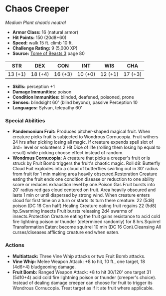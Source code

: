 # Chaos Creeper

*Medium* *Plant* *chaotic neutral*

- **Armor Class:** 16 (natural armor)
- **Hit Points:** 150 (20d8+60)
- **Speed:** walk 15 ft. climb 10 ft.
- **Challenge Rating:** 9 (5,000 XP)
- **Source:** [Tome of Beasts 3](https://koboldpress.com/kpstore/product/tome-of-beasts-3-for-5th-edition/) page 80

| STR | DEX | CON | INT | WIS | CHA |
| --- | --- | --- | --- | --- | --- |
| 13 (+1) | 18 (+4) | 16 (+3) | 10 (+0) | 12 (+1) | 17 (+3) |

- **Skills:** perception +1
- **Damage Immunities:** poison 
- **Condition Immunities:** blinded, deafened, poisoned, prone
- **Senses:** blindsight 60' (blind beyond), passive Perception 10 
- **Languages:** Sylvan, telepathy 60'

### Special Abilities

- **Pandemonium Fruit:** Produces pitcher-shaped magical fruit. When creature picks fruit is subjected to Wondrous Cornucopia. Fruit withers 24 hrs after picking losing all magic. If creature expends spell slot of 3rd+ level or volunteers 2 Hit Dice of life (rolling them losing hp equal to result) while picking choose effect instead of random.
- **Wondrous Cornucopia:** A creature that picks a creeper's fruit or is struck by Fruit Bomb triggers the fruit's chaotic magic. Roll d8: Butterfly Cloud Fuit explodes into a cloud of butterflies swirling out in 30' radius from fruit for 1 min making area heavily obscured.Restoration Creature eating the fruit ends one condition disease or reduction to one ability score or reduces exhaustion level by one.Poison Gas Fruit bursts into 20' radius red gas cloud centered on fruit. Area heavily obscured and lasts 1 min or until dispersed by strong wind. When creature enters cloud for first time on a turn or starts its turn there creature: 22 (5d8) poison (DC 16 Con half).Healing Creature eating fruit regains 22 (5d8) hp.Swarming Insects Fruit bursts releasing 2d4 swarms of insects.Protection Creature eating the fruit gains resistance to acid cold fire lightning poison or thunder (determined randomly) for 8 hrs.Squirrel Transformation Eaten: become squirrel 10 min (DC 16 Con).Cleansing All curses/diseases afflicting creature end when eaten.

### Actions

- **Multiattack:** Three Vine Whip attacks or two Fruit Bomb attacks.
- **Vine Whip:** Melee Weapon Attack: +8 to hit, 10 ft., one target, 18 (4d6+4) bludgeoning damage.
- **Fruit Bomb:** Ranged Weapon Attack: +8 to hit 30/120' one target 31 (5d10+4) acid cold fire lightning poison or thunder (creeper's choice). Instead of dealing damage creeper can choose for fruit to trigger its Wondrous Cornucopia. Treat target as if it ate fruit where applicable.



